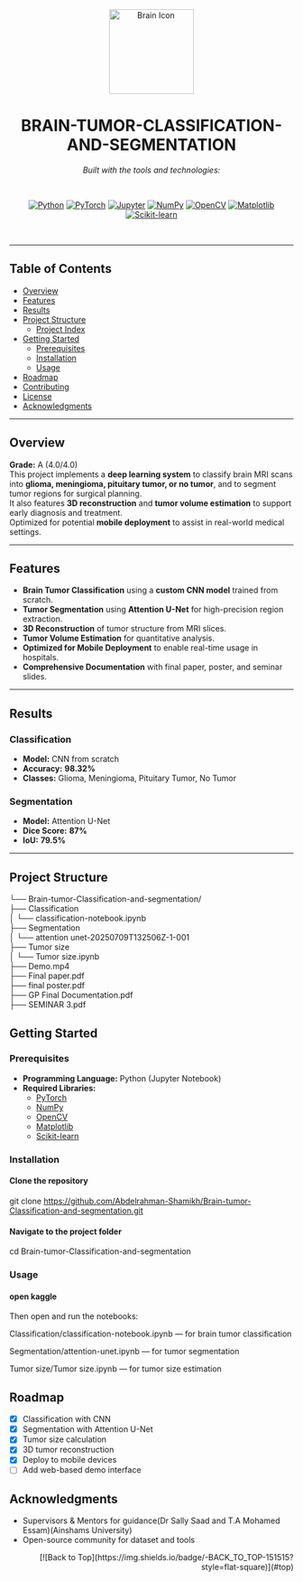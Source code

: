 <div id="top">

<!-- HEADER STYLE: CLASSIC -->
<div align="center">

<img src="https://tse3.mm.bing.net/th/id/OIP.skegbc4R6FlIE1YRLih5lQHaGL?pid=Api&P=0&h=220" width="150" alt="Brain Icon"/>

# BRAIN-TUMOR-CLASSIFICATION-AND-SEGMENTATION

<em>Built with the tools and technologies:</em>

<br />

[![Python](https://img.shields.io/badge/Python-3670A0?style=for-the-badge&logo=python&logoColor=ffdd54)](https://www.python.org/)
[![PyTorch](https://img.shields.io/badge/PyTorch-F05032?style=for-the-badge&logo=pytorch&logoColor=white)](https://pytorch.org/)
[![Jupyter](https://img.shields.io/badge/Jupyter-F37626?style=for-the-badge&logo=jupyter&logoColor=white)](https://jupyter.org/)
[![NumPy](https://img.shields.io/badge/NumPy-013243?style=for-the-badge&logo=numpy&logoColor=white)](https://numpy.org/)
[![OpenCV](https://img.shields.io/badge/OpenCV-5C3EE8?style=for-the-badge&logo=opencv&logoColor=white)](https://opencv.org/)
[![Matplotlib](https://img.shields.io/badge/Matplotlib-11557C?style=for-the-badge&logo=matplotlib&logoColor=white)](https://matplotlib.org/)
[![Scikit-learn](https://img.shields.io/badge/scikit--learn-F7931E?style=for-the-badge&logo=scikit-learn&logoColor=white)](https://scikit-learn.org/)

<br />

</div>

---

## Table of Contents

- [Overview](#overview)
- [Features](#features)
- [Results](#results)
- [Project Structure](#project-structure)
    - [Project Index](#project-index)
- [Getting Started](#getting-started)
    - [Prerequisites](#prerequisites)
    - [Installation](#installation)
    - [Usage](#usage)
- [Roadmap](#roadmap)
- [Contributing](#contributing)
- [License](#license)
- [Acknowledgments](#acknowledgments)

---

## Overview

**Grade:** A (4.0/4.0)  
This project implements a **deep learning system** to classify brain MRI scans into **glioma, meningioma, pituitary tumor, or no tumor**, and to segment tumor regions for surgical planning.  
It also features **3D reconstruction** and **tumor volume estimation** to support early diagnosis and treatment.  
Optimized for potential **mobile deployment** to assist in real-world medical settings.

---

## Features

- **Brain Tumor Classification** using a **custom CNN model** trained from scratch.
- **Tumor Segmentation** using **Attention U-Net** for high-precision region extraction.
- **3D Reconstruction** of tumor structure from MRI slices.
- **Tumor Volume Estimation** for quantitative analysis.
- **Optimized for Mobile Deployment** to enable real-time usage in hospitals.
- **Comprehensive Documentation** with final paper, poster, and seminar slides.

---

## Results

### Classification
- **Model:** CNN from scratch  
- **Accuracy:** **98.32%**  
- **Classes:** Glioma, Meningioma, Pituitary Tumor, No Tumor

### Segmentation
- **Model:** Attention U-Net  
- **Dice Score:** **87%**  
- **IoU:** **79.5%**

---

## Project Structure

└── Brain-tumor-Classification-and-segmentation/<br>
    ├── Classification<br>
    │   └── classification-notebook.ipynb<br>
    ├── Segmentation<br>
    │   └── attention unet-20250709T132506Z-1-001<br>
    ├── Tumor size<br>
    │   └── Tumor size.ipynb<br>
    ├── Demo.mp4<br>
    ├── Final paper.pdf<br>
    ├── final poster.pdf<br>
    ├── GP Final Documentation.pdf<br>
    ├── SEMINAR 3.pdf<br>
## Getting Started

### Prerequisites

- **Programming Language:** Python (Jupyter Notebook)
- **Required Libraries:**
  - [PyTorch](https://pytorch.org/)
  - [NumPy](https://numpy.org/)
  - [OpenCV](https://opencv.org/)
  - [Matplotlib](https://matplotlib.org/)
  - [Scikit-learn](https://scikit-learn.org/stable/)
### Installation

#### Clone the repository
git clone https://github.com/Abdelrahman-Shamikh/Brain-tumor-Classification-and-segmentation.git

#### Navigate to the project folder
cd Brain-tumor-Classification-and-segmentation
### Usage
#### open kaggle 
Then open and run the notebooks:

Classification/classification-notebook.ipynb — for brain tumor classification

Segmentation/attention-unet.ipynb — for tumor segmentation

Tumor size/Tumor size.ipynb — for tumor size estimation
## Roadmap

- [x] Classification with CNN  
- [x] Segmentation with Attention U-Net  
- [x] Tumor size calculation  
- [x] 3D tumor reconstruction  
- [x] Deploy to mobile devices  
- [ ] Add web-based demo interface  
## Acknowledgments

- Supervisors & Mentors for guidance(Dr Sally Saad and T.A Mohamed Essam)(Ainshams University)
- Open-source community for dataset and tools
<div align="right">
[![Back to Top](https://img.shields.io/badge/-BACK_TO_TOP-151515?style=flat-square)](#top)
</div>
